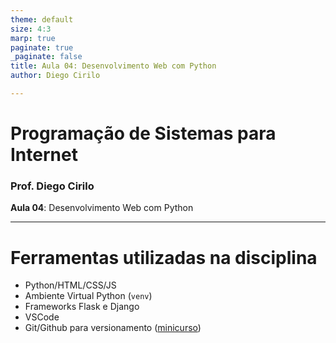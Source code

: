 ```yaml
---
theme: default
size: 4:3
marp: true
paginate: true
_paginate: false
title: Aula 04: Desenvolvimento Web com Python
author: Diego Cirilo

---
```

<style>
img {
  display: block;
  margin: 0 auto;
}
</style>

# <!-- fit --> Programação de Sistemas para Internet

### Prof. Diego Cirilo

**Aula 04**: Desenvolvimento Web com Python

---
# Ferramentas utilizadas na disciplina
- Python/HTML/CSS/JS
- Ambiente Virtual Python (`venv`)
- Frameworks Flask e Django
- VSCode
- Git/Github para versionamento ([minicurso](https://dvcirilo.github.io/tutorials/git/git.html))

